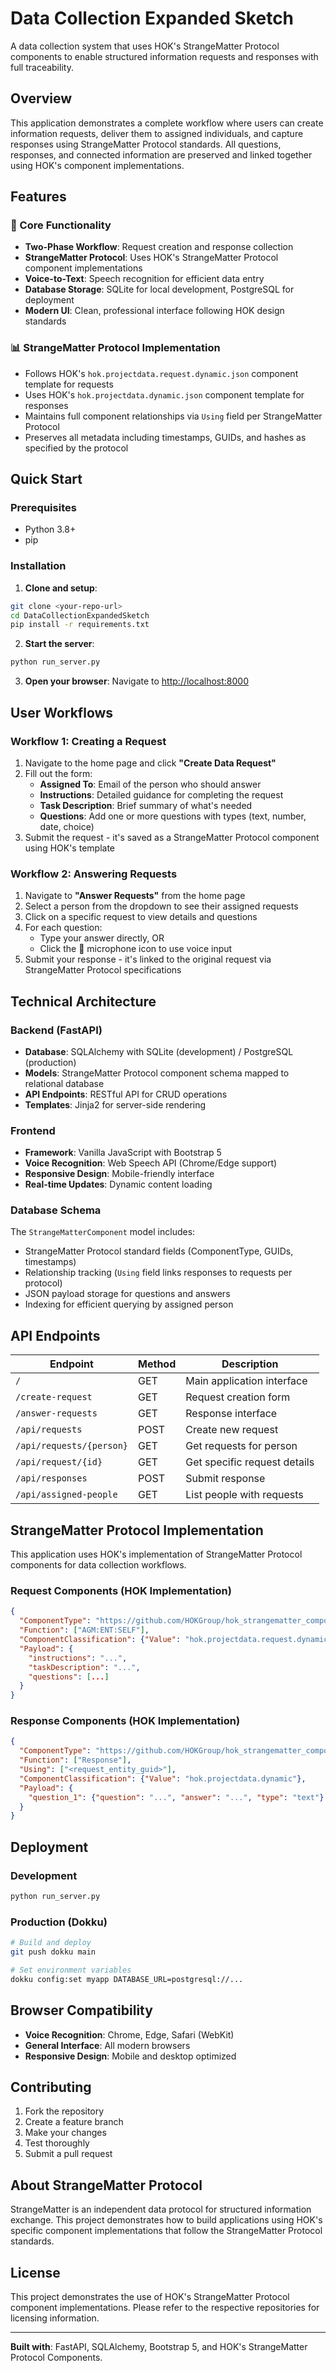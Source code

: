 # Data Collection Expanded Sketch

A data collection system that uses HOK's StrangeMatter Protocol components to enable structured information requests and responses with full traceability.

## Overview

This application demonstrates a complete workflow where users can create information requests, deliver them to assigned individuals, and capture responses using StrangeMatter Protocol standards. All questions, responses, and connected information are preserved and linked together using HOK's component implementations.

## Features

### 🎯 Core Functionality
- **Two-Phase Workflow**: Request creation and response collection
- **StrangeMatter Protocol**: Uses HOK's StrangeMatter Protocol component implementations
- **Voice-to-Text**: Speech recognition for efficient data entry
- **Database Storage**: SQLite for local development, PostgreSQL for deployment
- **Modern UI**: Clean, professional interface following HOK design standards

### 📊 StrangeMatter Protocol Implementation
- Follows HOK's `hok.projectdata.request.dynamic.json` component template for requests
- Uses HOK's `hok.projectdata.dynamic.json` component template for responses  
- Maintains full component relationships via `Using` field per StrangeMatter Protocol
- Preserves all metadata including timestamps, GUIDs, and hashes as specified by the protocol

## Quick Start

### Prerequisites
- Python 3.8+
- pip

### Installation

1. **Clone and setup**:
```bash
git clone <your-repo-url>
cd DataCollectionExpandedSketch
pip install -r requirements.txt
```

2. **Start the server**:
```bash
python run_server.py
```

3. **Open your browser**:
Navigate to [http://localhost:8000](http://localhost:8000)

## User Workflows

### Workflow 1: Creating a Request

1. Navigate to the home page and click **"Create Data Request"**
2. Fill out the form:
   - **Assigned To**: Email of the person who should answer
   - **Instructions**: Detailed guidance for completing the request
   - **Task Description**: Brief summary of what's needed
   - **Questions**: Add one or more questions with types (text, number, date, choice)
3. Submit the request - it's saved as a StrangeMatter Protocol component using HOK's template

### Workflow 2: Answering Requests

1. Navigate to **"Answer Requests"** from the home page
2. Select a person from the dropdown to see their assigned requests
3. Click on a specific request to view details and questions
4. For each question:
   - Type your answer directly, OR
   - Click the 🎤 microphone icon to use voice input
5. Submit your response - it's linked to the original request via StrangeMatter Protocol specifications

## Technical Architecture

### Backend (FastAPI)
- **Database**: SQLAlchemy with SQLite (development) / PostgreSQL (production)
- **Models**: StrangeMatter Protocol component schema mapped to relational database
- **API Endpoints**: RESTful API for CRUD operations
- **Templates**: Jinja2 for server-side rendering

### Frontend
- **Framework**: Vanilla JavaScript with Bootstrap 5
- **Voice Recognition**: Web Speech API (Chrome/Edge support)
- **Responsive Design**: Mobile-friendly interface
- **Real-time Updates**: Dynamic content loading

### Database Schema

The `StrangeMatterComponent` model includes:
- StrangeMatter Protocol standard fields (ComponentType, GUIDs, timestamps)
- Relationship tracking (`Using` field links responses to requests per protocol)
- JSON payload storage for questions and answers
- Indexing for efficient querying by assigned person

## API Endpoints

| Endpoint | Method | Description |
|----------|--------|-------------|
| `/` | GET | Main application interface |
| `/create-request` | GET | Request creation form |
| `/answer-requests` | GET | Response interface |
| `/api/requests` | POST | Create new request |
| `/api/requests/{person}` | GET | Get requests for person |
| `/api/request/{id}` | GET | Get specific request details |
| `/api/responses` | POST | Submit response |
| `/api/assigned-people` | GET | List people with requests |

## StrangeMatter Protocol Implementation

This application uses HOK's implementation of StrangeMatter Protocol components for data collection workflows.

### Request Components (HOK Implementation)
```json
{
  "ComponentType": "https://github.com/HOKGroup/hok_strangematter_components/DataCollectionComponents/hok.projectdata.request.dynamic.json",
  "Function": ["AGM:ENT:SELF"],
  "ComponentClassification": {"Value": "hok.projectdata.request.dynamic"},
  "Payload": {
    "instructions": "...",
    "taskDescription": "...",
    "questions": [...]
  }
}
```

### Response Components (HOK Implementation)
```json
{
  "ComponentType": "https://github.com/HOKGroup/hok_strangematter_components/DataCollectionComponents/hok.projectdata.dynamic.json",
  "Function": ["Response"],
  "Using": ["<request_entity_guid>"],
  "ComponentClassification": {"Value": "hok.projectdata.dynamic"},
  "Payload": {
    "question_1": {"question": "...", "answer": "...", "type": "text"}
  }
}
```

## Deployment

### Development
```bash
python run_server.py
```

### Production (Dokku)
```bash
# Build and deploy
git push dokku main

# Set environment variables
dokku config:set myapp DATABASE_URL=postgresql://...
```

## Browser Compatibility

- **Voice Recognition**: Chrome, Edge, Safari (WebKit)
- **General Interface**: All modern browsers
- **Responsive Design**: Mobile and desktop optimized

## Contributing

1. Fork the repository
2. Create a feature branch
3. Make your changes
4. Test thoroughly
5. Submit a pull request

## About StrangeMatter Protocol

StrangeMatter is an independent data protocol for structured information exchange. This project demonstrates how to build applications using HOK's specific component implementations that follow the StrangeMatter Protocol standards.

## License

This project demonstrates the use of HOK's StrangeMatter Protocol component implementations. Please refer to the respective repositories for licensing information.

---

**Built with**: FastAPI, SQLAlchemy, Bootstrap 5, and HOK's StrangeMatter Protocol Components. 
